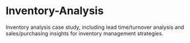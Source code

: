 # Inventory-Analysis
Inventory analysis case study, including lead time/turnover analysis and sales/purchasing insights for inventory management strategies.
